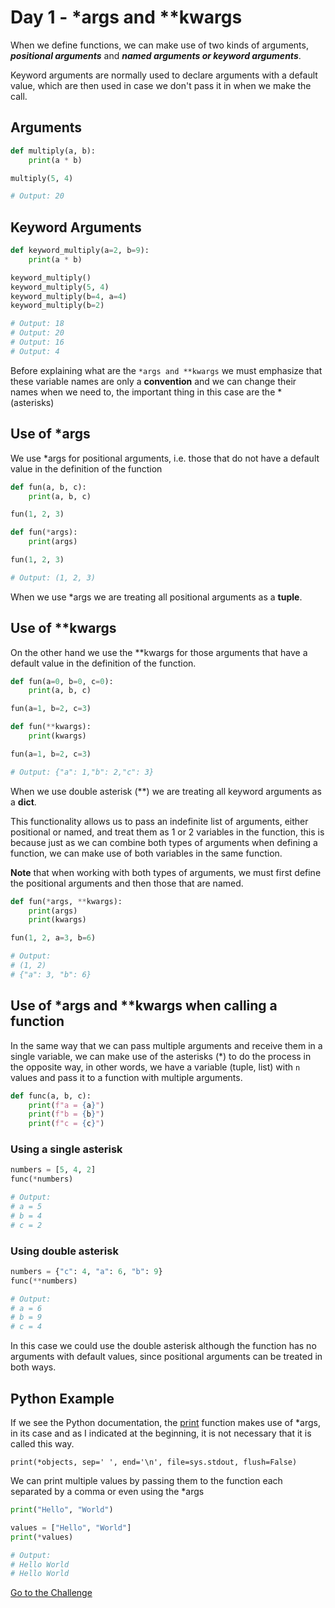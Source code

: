 # Day 1 - *args and **kwargs

When we define functions, we can make use of two kinds of arguments, ***positional arguments*** and ***named arguments or keyword arguments***.

Keyword arguments are normally used to declare arguments with a default value, which are then used in case we don't pass it in when we make the call.

## Arguments
```python
def multiply(a, b):
    print(a * b)

multiply(5, 4)

# Output: 20
```

## Keyword Arguments

```python
def keyword_multiply(a=2, b=9):
    print(a * b)

keyword_multiply()
keyword_multiply(5, 4)
keyword_multiply(b=4, a=4)
keyword_multiply(b=2)

# Output: 18
# Output: 20
# Output: 16
# Output: 4
```

Before explaining what are the `*args and **kwargs` we must emphasize that these variable names are only a **convention** and we can change their names when we need to, the important thing in this case are the * (asterisks)

## Use of *args

We use *args for positional arguments, i.e. those that do not have a default value in the definition of the function

```python
def fun(a, b, c):
    print(a, b, c)

fun(1, 2, 3)
```

```python
def fun(*args):
    print(args)

fun(1, 2, 3)

# Output: (1, 2, 3)
```

When we use *args we are treating all positional arguments as a **tuple**.

## Use of **kwargs

On the other hand we use the **kwargs for those arguments that have a default value in the definition of the function.

```python
def fun(a=0, b=0, c=0):
    print(a, b, c)

fun(a=1, b=2, c=3)
```

```python
def fun(**kwargs):
    print(kwargs)

fun(a=1, b=2, c=3)

# Output: {"a": 1,"b": 2,"c": 3}
```

When we use double asterisk (**) we are treating all keyword arguments as a **dict**.

This functionality allows us to pass an indefinite list of arguments, either positional or named, and treat them as 1 or 2 variables in the function, this is because just as we can combine both types of arguments when defining a function, we can make use of both variables in the same function.

**Note** that when working with both types of arguments, we must first define the positional arguments and then those that are named.

```python
def fun(*args, **kwargs):
    print(args)
    print(kwargs)

fun(1, 2, a=3, b=6)

# Output:
# (1, 2)
# {"a": 3, "b": 6}
```

## Use of *args and **kwargs when calling a function

In the same way that we can pass multiple arguments and receive them in a single variable, we can make use of the asterisks (*) to do the process in the opposite way, in other words, we have a variable (tuple, list) with `n` values and pass it to a function with multiple arguments.

```python
def func(a, b, c):
    print(f"a = {a}")
    print(f"b = {b}")
    print(f"c = {c}")
```

### Using a single asterisk

```python
numbers = [5, 4, 2]
func(*numbers)

# Output:
# a = 5
# b = 4
# c = 2
```

### Using double asterisk

```python
numbers = {"c": 4, "a": 6, "b": 9}
func(**numbers)

# Output:
# a = 6
# b = 9
# c = 4
```

In this case we could use the double asterisk although the function has no arguments with default values, since positional arguments can be treated in both ways.

## Python Example

If we see the Python documentation, the [print](https://docs.python.org/3/library/functions.html#print) function makes use of *args, in its case and as I indicated at the beginning, it is not necessary that it is called this way.

`print(*objects, sep=' ', end='\n', file=sys.stdout, flush=False)`

We can print multiple values by passing them to the function each separated by a comma or even using the *args

```python
print("Hello", "World")

values = ["Hello", "World"]
print(*values)

# Output:
# Hello World
# Hello World
```

[Go to the Challenge](exercise.py)